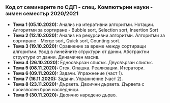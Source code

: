 ### Код от семинарите по СДП - спец. Компютърни науки - зимен семестър 2020/2021


 - **Тема 1 (05.10.2020):** Анализ на итеративни алгоритми. Нотации. Алгоритми за сортиране - Bubble sort, Selection sort, Insertion Sort
 - **Тема 2 (12.10.2020):** Анализ на рекурсивни алгоритми. Алгоритми за сортиране - Merge sort, Quick sort, Counting sort. 
 - **Тема 3 (19.10.2020):** Сравнение за време между сортиращи алгоритми. Увод в линейните структури от данни. Абстрактни структури от данни. Динамичен масив.
 - **Тема 4 (26.10.2020):** Едносвързан списък. Двусвързан списък. 
 - **Тема 5 (08.11.2020):** Стек. Опашка. Реализации. Итератори.
 - **Тема 6 (09.11.2020):** Задачи. Упражнение (част 1).
 - **Тема 7 (16.11.2020):** Задачи. Упражнение (част 2). 
 - **Тема 8 (23.11.2020):** Дървета. Двоични дървета. Дървета с произволен брой наследници.
 - **Тема 9 (30.11.2020):** Двоично наредено дърво.
